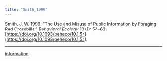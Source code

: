 ```yaml
---
title: "Smith_1999"
---
```


Smith, J. W. 1999. “The Use and Misuse of Public Information by Foraging Red Crossbills.” _Behavioral Ecology_ 10 (1): 54–62. [https://doi.org/10.1093/beheco/10.1.54](https://doi.org/10.1093/beheco/10.1.54).

---

[information](../topics/information.md)